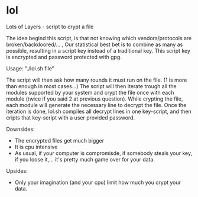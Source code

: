 lol
===

Lots of Layers - script to crypt a file

The idea begind this script, is that not knowing which vendors/protocols are broken/backdoored/... , Our statistical best bet is to combine as many as possible, resulting in a script key instead of a traditional key.  This script key is encrypted and password protected with gpg.

Usage: "./lol.sh file"

The script will then ask how many rounds it must run on the file.  (1 is more than enough in most cases...)
The script will then iterate trough all the modules supported by your system and crypt the file once with each module (twice if you said 2 at previous question).
While crypting the file, each module will generate the necessary line to decrypt the file.
Once the iteration is done, lol.sh compiles all decrypt lines in one key-script, and then cripts that key-script with a user provided password.

Downsides:
- The encrypted files get much bigger
- It is cpu intensive
- As usual, if your computer is compromisde, if somebody steals your key, if you loose it,... it's pretty much game over for your data.

Upsides:
- Only your imagination (and your cpu) limit how much you crypt your data.
